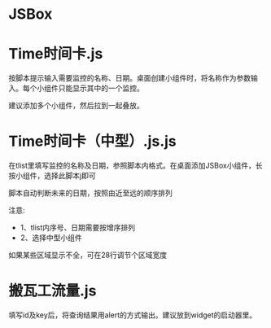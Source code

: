 # JSBox

# Time时间卡.js
按脚本提示输入需要监控的名称、日期。桌面创建小组件时，将名称作为参数输入。每个小组件只能显示其中的一个监控。

建议添加多个小组件，然后拉到一起叠放。

# Time时间卡（中型）.js.js
在tlist里填写监控的名称及日期，参照脚本内格式。在桌面添加JSBox小组件，长按小组件，选择此脚本j即可

脚本自动判断未来的日期，按照由近至远的顺序排列

注意:

* 1、tlist内序号、日期需要按增序排列
* 2、选择中型小组件

如果某些区域显示不全，可在28行调节个区域宽度


# 搬瓦工流量.js

填写id及key后，将查询结果用alert的方式输出。建议放到widget的启动器里。
